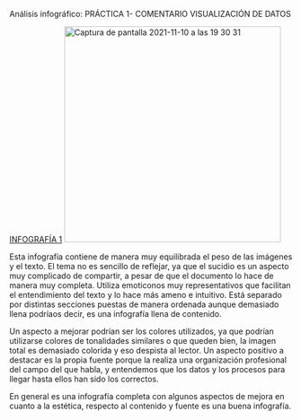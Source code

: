 Análisis infográfico: PRÁCTICA 1- COMENTARIO VISUALIZACIÓN DE DATOS


[INFOGRAFÍA 1](https://consaludmental.org/wp-content/uploads/2018/09/INFOGRAFÍA-SUICIDIO.png)
 <img width="385" alt="Captura de pantalla 2021-11-10 a las 19 30 31" src="https://user-images.githubusercontent.com/90442217/141172394-147704bb-94e0-440d-b0ec-189bfb6ef83a.png">

 

Esta infografía contiene de manera muy equilibrada el peso de las imágenes y el texto. El tema no es sencillo de reflejar, ya que el sucidio es un aspecto muy complicado de compartir, a pesar de que el documento lo hace de manera muy completa.
Utiliza emoticonos muy representativos que facilitan el entendimiento del texto y lo hace más ameno e intuitivo. Está separado por distintas secciones puestas de manera ordenada aunque demasiado llena podríaos decir, es una infografía llena de contenido. 

Un aspecto a mejorar podrían ser los colores utilizados, ya que podrían utilizarse colores de tonalidades similares o que queden bien, la imagen total es demasiado colorida y eso despista al lector. 
Un aspecto positivo a destacar es la propia fuente porque la realiza una organización profesional del campo del que habla, y entendemos que los datos y los procesos para llegar hasta ellos han sido los correctos.

En general es una infografía completa con algunos aspectos de mejora en cuanto a la estética, respecto al contenido y fuente es una buena infografía.
